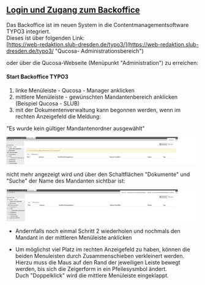 ##### 

## [Login und Zugang zum Backoffice](#login-und-zugang-zum-backoffice)

Das Backoffice ist im neuen System in die Contentmanagementsoftware TYPO3 integriert.  
Dieses ist über folgenden Link:  
[https://web-redaktion.slub-dresden.de/typo3/](https://web-redaktion.slub-dresden.de/typo3/ "Qucosa- Administrationsbereich")

oder über die Qucosa-Webseite \(Menüpunkt "Administration"\) zu erreichen:

#### Start Backoffice TYPO3

1. linke Menüleiste - Qucosa - Manager anklicken
2. mittlere Menüleiste - gewünschten Mandantenbereich anklicken \(Beispiel Qucosa - SLUB\)
3. mit der Dokumentenverwaltung kann begonnen werden, wenn im rechten Anzeigefeld die Meldung:

"Es wurde kein gültiger Mandantenordner ausgewählt"

![](/assets/no_mandant.png)

nicht mehr angezeigt wird und über den Schaltflächen "Dokumente" und "Suche" der Name des Mandanten sichtbar ist:

![](/assets/mandant_anzeige.png)

* Andernfalls noch einmal Schritt 2 wiederholen und nochmals den Mandant in der mittleren Menüleiste anklicken

* Um möglichst viel Platz im rechten Anzeigefeld zu haben, können die beiden Menuleisten durch Zusammenschieben verkleinert werden. Hierzu muss die Maus auf den Rand der jeweiligen Leiste bewegt werden, bis sich die Zeigerform in ein Pfeilesysmbol ändert.  
  Duch "Doppelklick" wird die mittlere Menüleiste eingeklappt.




